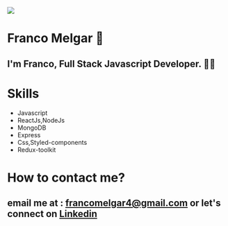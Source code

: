 ![](https://github.com/hebertdev/hebertdev1/blob/master/javascript.gif)
# Franco Melgar :wave:
## I'm Franco, Full Stack Javascript Developer. 👨‍💻
# Skills
* Javascript 
* ReactJs,NodeJs
* MongoDB
* Express
* Css,Styled-components
* Redux-toolkit
# How to contact me?
## email me at : francomelgar4@gmail.com or let's connect on [Linkedin](https://www.linkedin.com/in/franco-melgar-54154b19b/)

<!---
june1495/june1495 is a ✨ special ✨ repository because its `README.md` (this file) appears on your GitHub profile.
You can click the Preview link to take a look at your changes.
--->
